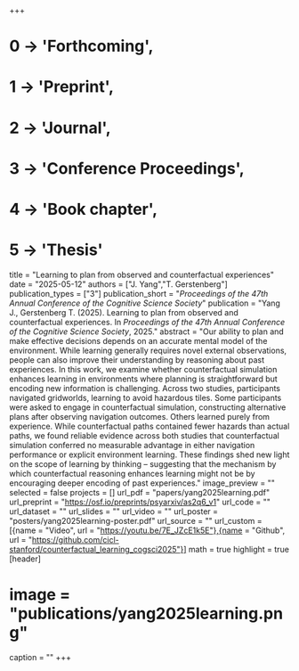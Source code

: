 +++
# 0 -> 'Forthcoming',
# 1 -> 'Preprint',
# 2 -> 'Journal',
# 3 -> 'Conference Proceedings',
# 4 -> 'Book chapter',
# 5 -> 'Thesis'

title = "Learning to plan from observed and counterfactual experiences"
date = "2025-05-12"
authors = ["J. Yang","T. Gerstenberg"]
publication_types = ["3"]
publication_short = "_Proceedings of the 47th Annual Conference of the Cognitive Science Society_"
publication = "Yang J., Gerstenberg T. (2025). Learning to plan from observed and counterfactual experiences. In _Proceedings of the 47th Annual Conference of the Cognitive Science Society_, 2025."
abstract = "Our ability to plan and make effective decisions depends on an accurate mental model of the environment. While learning generally requires novel external observations, people can also improve their understanding by reasoning about past experiences. In this work, we examine whether counterfactual simulation enhances learning in environments where planning is straightforward but encoding new information is challenging. Across two studies, participants navigated gridworlds, learning to avoid hazardous tiles. Some participants were asked to engage in counterfactual simulation, constructing alternative plans after observing navigation outcomes. Others learned purely from experience. While counterfactual paths contained fewer hazards than actual paths, we found reliable evidence across both studies that counterfactual simulation conferred no measurable advantage in either navigation performance or explicit environment learning. These findings shed new light on the scope of learning by thinking – suggesting that the mechanism by which counterfactual reasoning enhances learning might not be by encouraging deeper encoding of past experiences."
image_preview = ""
selected = false
projects = []
url_pdf = "papers/yang2025learning.pdf"
url_preprint = "https://osf.io/preprints/psyarxiv/as2q6_v1"
url_code = ""
url_dataset = ""
url_slides = ""
url_video = ""
url_poster = "posters/yang2025learning-poster.pdf"
url_source = ""
url_custom = [{name = "Video", url = "https://youtu.be/7E_JZcE1k5E"},{name = "Github", url = "https://github.com/cicl-stanford/counterfactual_learning_cogsci2025"}]
math = true
highlight = true
[header]
# image = "publications/yang2025learning.png"
caption = ""
+++